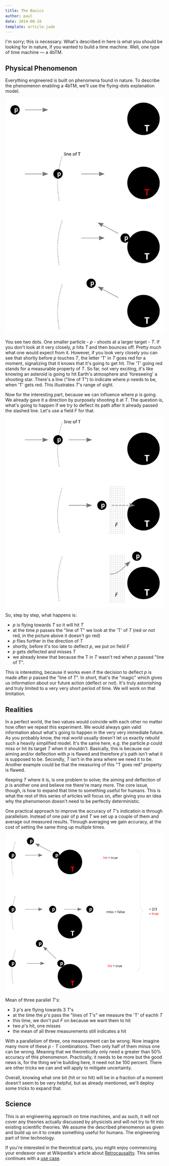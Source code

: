 ```yaml
---
title: The Basics
author: paul
date: 2014-08-18
template: article.jade
---
```


I'm sorry; this is necessary. What's described in here is what you should be 
looking for in nature, if you wanted to build a time machine. Well, one type of 
time machine — a 4bTM.


## Physical Phenomenon

Everything engineered is built on phenomena found in nature. To describe the 
phenomenon enabling a 4bTM, we'll use the flying-dots explanation model.

![Physical Phenomena Part 1][phsphe_wf]

You see two dots. One smaller particle - _p_ - shoots at a larger target - _T_. 
If you don't look at it very closely, _p_ hits _T_ and then bounces off. Pretty 
much what one would expect from it. However, if you look very closely you can 
see that shortly before _p_ touches _T_, the letter 'T' in _T_ goes red for a 
moment, signalizing that it knows that it's going to get hit. The 'T' going red 
stands for a measurable property of _T_. So far, not very exciting, it's like 
knowing an asteroid is going to hit Earth's atmosphere and 'foreseeing' a 
shooting star. There's a line ("line of T") to indicate where _p_ needs to be, 
when 'T' gets red. This illustrates _T_'s range of sight.

Now for the interesting part, because we can influence where _p_ is going. We 
already gave it a direction by purposely shooting it at _T_. The question is, 
what's going to happen if we try to deflect its path after it already passed 
the slashed line. Let's use a field _F_ for that. 

![Physical Phenomena Part 2][phsphe]

So, step by step, what happens is:
 * _p_ is flying towards _T_ so it will hit _T_
 * at the time _p_ passes the "line of T" we look at the 'T' of _T_ (red or not 
 red, in the picture above it doesn't go red)
 * _p_ flies further in the direction of _T_
 * shortly, before it's too late to deflect _p_, we put on field _F_
 * _p_ gets deflected and misses _T_ 
 * we already knew that because the T in _T_ wasn't red when _p_ passed "line 
 of T".


This is interesting, because it works even if the decision to deflect _p_ is 
made after _p_ passed the "line of T". In short, that's the "magic" which gives 
us information about our future action (deflect or not). It's truly astonishing 
and truly limited to a very very short period of time. We will work on that 
limitation.


## Realities

In a perfect world, the two values would coincide with each other no matter how 
often we repeat this experiment. We would always gain valid information about 
what's going to happen in the very very immediate future. As you probably know, 
the real world usually doesn't let us exactly rebuild such a heavily simplified 
model. It's the same here, e.g. the particle _p_ could miss or hit its target 
_T_ when it shouldn't. Basically, this is because our aiming and/or deflection 
with _p_ is flawed and therefore _p_'s path isn't what it is supposed to be. 
Secondly, _T_ isn't in the area where we need it to be. Another example could 
be that the measuring of this "T goes red" property is flawed.

Keeping _T_ where it is, is one problem to solve; the aiming and deflection of 
_p_ is another one and believe me there're many more. The core issue, though, 
is how to expand that time to something useful for humans. This is what the 
rest of this series of articles will focus on, after giving you an idea why the 
phenomenon doesn't need to be perfectly deterministic.

One practical approach to improve the accuracy of _T_'s indication is through 
parallelism. Instead of one pair of _p_ and _T_ we set up a couple of them and 
average out measured results. Through averaging we gain accuracy, at the cost 
of setting the same thing up multiple times.

![One way of dealing with false measurements][threepara]

Mean of three parallel _T_'s:

 * 3 _p_'s are flying towards 3 _T_'s
 * at the time the _p_'s pass the "lines of T's" we measure the 'T' of eachh _T_
 * this time, we don't put _F_ on because we want them to hit
 * two _p_'s hit, one misses 
 * the mean of all three measurements still indicates a hit

With a parallelism of three, one measurement can be wrong. Now imagine many 
more of these _p_ - _T_ combinations. Then only half of them minus one can be 
wrong. Meaning that we theoretically only need a greater than 50% accuracy of 
this phenomenon. Practically, it needs to be more but the good news is, for the 
thing we're building here, it need not be 100 percent. There are other tricks 
we can and will apply to mitigate uncertainty.

Overall, knowing what one bit (hit or no hit) will be in a fraction of a moment 
doesn't seem to be very helpful, but as already mentioned, we'll deploy some 
tricks to expand that.


## Science 

This is an engineering approach on time machines, and as such, it will not 
cover any theories actually discussed by physicists and will not try to fit 
into existing scientific theories. We assume the described phenomenon as given 
and build up on it to create something useful for humans. The engineering part 
of time technology.

If you're interested in the theoretical parts, you might enjoy commencing your 
endeavor over at Wikipedia's article about [Retrocausality][retro]. This series 
continues with a [use case](/articles/02_a-use-case/).



[phsphe_wf]: 02_without_field.svg "Physical Phenomena we use later to build a TM Part 1"
[phsphe]: 02_with_field.svg "Physical Phenomena we use later to build a TM Part 2"
[threepara]: 02_error.svg "One way of dealing with false measurements"
[retro]: https://en.wikipedia.org/wiki/Retrocausality "Retrocausality"